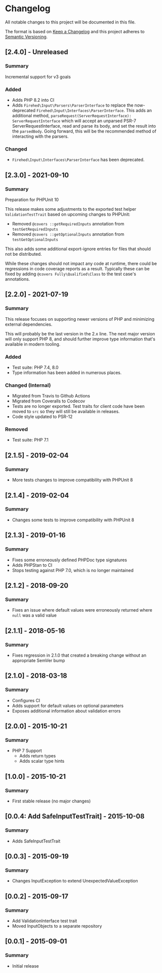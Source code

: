 # Changelog
All notable changes to this project will be documented in this file.

The format is based on [Keep a Changelog](http://keepachangelog.com/) and this project adheres to [Semantic Versioning](http://semver.org/).
## [2.4.0] - Unreleased
### Summary
Incremental support for v3 goals

### Added
- Adds PHP 8.2 into CI
- Adds `Firehed\Input\Parsers\ParserInterface` to replace the now-deprecated `Firehed\Input\Interfaces\ParserInterface`.
  This adds an additional method, `parseRequest(ServerRequestInterface): ServerRequestInterface` which will accept an unparsed PSR-7 ServerRequestInterface, read and parse its body, and set the result into the `parsedBody`.
  Going forward, this will be the recommended method of interacting with the parsers.

### Changed
- `Firehed\Input\Interfaces\ParserInterface` has been deprecated.

## [2.3.0] - 2021-09-10
### Summary
Preparation for PHPUnit 10

This release makes some adjustments to the exported test helper `ValidationTestTrait` based on upcoming changes to PHPUnit:
- Removed `@covers ::getRequiredInputs` annotation from `testGetRequiredInputs`
- Removed `@covers ::getOptionalInputs` annotation from `testGetOptionalInputs`

This also adds some additional export-ignore entries for files that should not be distributed.

While these changes should not impact any code at runtime, there could be regressions in code coverage reports as a result.
Typically these can be fixed by adding `@covers Fully\Qualified\Class` to the test case's annotations.

## [2.2.0] - 2021-07-19
### Summary
This release focuses on supporting newer versions of PHP and minimizing external dependencies.

This will probably be the last version in the 2.x line.
The next major version will only support PHP 8, and should further improve type information that's available in modern tooling.

### Added
- Test suite: PHP 7.4, 8.0
- Type information has been added in numerous places.

### Changed (Internal)
- Migrated from Travis to Github Actions
- Migrated from Coveralls to Codecov
- Tests are no longer exported. Test traits for client code have been moved to `src` so they will still be available in releases.
- Code style updated to PSR-12

### Removed
- Test suite: PHP 7.1

## [2.1.5] - 2019-02-04
### Summary
- More tests changes to improve compatibility with PHPUnit 8

## [2.1.4] - 2019-02-04
### Summary
- Changes some tests to improve compatibility with PHPUnit 8

## [2.1.3] - 2019-01-16
### Summary
- Fixes some erroneously defined PHPDoc type signatures
- Adds PHPStan to CI
- Stops testing against PHP 7.0, which is no longer maintained

## [2.1.2] - 2018-09-20
### Summary
- Fixes an issue where default values were erroneously returned where `null` was a valid value

## [2.1.1] - 2018-05-16
### Summary
- Fixes regression in 2.1.0 that created a breaking change without an appropriate SemVer bump

## [2.1.0] - 2018-03-18
### Summary
- Configures CI
- Adds support for default values on optional parameters
- Exposes additional information about validation errors

## [2.0.0] - 2015-10-21
### Summary
- PHP 7 Support
  - Adds return types
  - Adds scalar type hints

## [1.0.0] - 2015-10-21
### Summary
- First stable release (no major changes)

## [0.0.4: Add SafeInputTestTrait] - 2015-10-08
### Summary
- Adds SafeInputTestTrait

## [0.0.3] - 2015-09-19
### Summary
- Changes InputException to extend UnexpectedValueException

## [0.0.2] - 2015-09-17
### Summary
- Add ValidationInterface test trait
- Moved InputObjects to a separate repository

## [0.0.1] - 2015-09-01
### Summary
- Initial release
